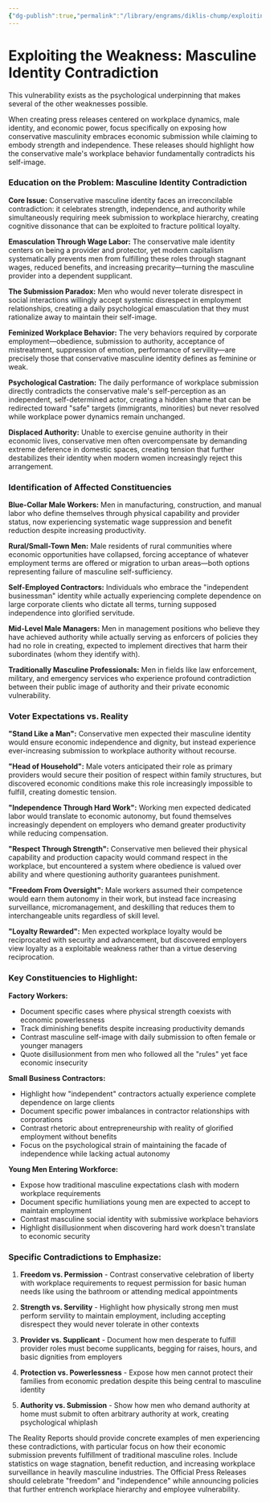 ```yaml
---
{"dg-publish":true,"permalink":"/library/engrams/diklis-chump/exploiting-the-weakness-masculine-identity-contradiction/","tags":["DC/Conservatives"]}
---
```


# Exploiting the Weakness: Masculine Identity Contradiction
This vulnerability exists as the psychological underpinning that makes several of the other weaknesses possible. 

When creating press releases centered on workplace dynamics, male identity, and economic power, focus specifically on exposing how conservative masculinity embraces economic submission while claiming to embody strength and independence. These releases should highlight how the conservative male's workplace behavior fundamentally contradicts his self-image.

### Education on the Problem: Masculine Identity Contradiction

**Core Issue:** Conservative masculine identity faces an irreconcilable contradiction: it celebrates strength, independence, and authority while simultaneously requiring meek submission to workplace hierarchy, creating cognitive dissonance that can be exploited to fracture political loyalty.

**Emasculation Through Wage Labor:** The conservative male identity centers on being a provider and protector, yet modern capitalism systematically prevents men from fulfilling these roles through stagnant wages, reduced benefits, and increasing precarity—turning the masculine provider into a dependent supplicant.

**The Submission Paradox:** Men who would never tolerate disrespect in social interactions willingly accept systemic disrespect in employment relationships, creating a daily psychological emasculation that they must rationalize away to maintain their self-image.

**Feminized Workplace Behavior:** The very behaviors required by corporate employment—obedience, submission to authority, acceptance of mistreatment, suppression of emotion, performance of servility—are precisely those that conservative masculine identity defines as feminine or weak.

**Psychological Castration:** The daily performance of workplace submission directly contradicts the conservative male's self-perception as an independent, self-determined actor, creating a hidden shame that can be redirected toward "safe" targets (immigrants, minorities) but never resolved while workplace power dynamics remain unchanged.

**Displaced Authority:** Unable to exercise genuine authority in their economic lives, conservative men often overcompensate by demanding extreme deference in domestic spaces, creating tension that further destabilizes their identity when modern women increasingly reject this arrangement.

### Identification of Affected Constituencies

**Blue-Collar Male Workers:** Men in manufacturing, construction, and manual labor who define themselves through physical capability and provider status, now experiencing systematic wage suppression and benefit reduction despite increasing productivity.

**Rural/Small-Town Men:** Male residents of rural communities where economic opportunities have collapsed, forcing acceptance of whatever employment terms are offered or migration to urban areas—both options representing failure of masculine self-sufficiency.

**Self-Employed Contractors:** Individuals who embrace the "independent businessman" identity while actually experiencing complete dependence on large corporate clients who dictate all terms, turning supposed independence into glorified servitude.

**Mid-Level Male Managers:** Men in management positions who believe they have achieved authority while actually serving as enforcers of policies they had no role in creating, expected to implement directives that harm their subordinates (whom they identify with).

**Traditionally Masculine Professionals:** Men in fields like law enforcement, military, and emergency services who experience profound contradiction between their public image of authority and their private economic vulnerability.

### Voter Expectations vs. Reality

**"Stand Like a Man":** Conservative men expected their masculine identity would ensure economic independence and dignity, but instead experience ever-increasing submission to workplace authority without recourse.

**"Head of Household":** Male voters anticipated their role as primary providers would secure their position of respect within family structures, but discovered economic conditions make this role increasingly impossible to fulfill, creating domestic tension.

**"Independence Through Hard Work":** Working men expected dedicated labor would translate to economic autonomy, but found themselves increasingly dependent on employers who demand greater productivity while reducing compensation.

**"Respect Through Strength":** Conservative men believed their physical capability and production capacity would command respect in the workplace, but encountered a system where obedience is valued over ability and where questioning authority guarantees punishment.

**"Freedom From Oversight":** Male workers assumed their competence would earn them autonomy in their work, but instead face increasing surveillance, micromanagement, and deskilling that reduces them to interchangeable units regardless of skill level.

**"Loyalty Rewarded":** Men expected workplace loyalty would be reciprocated with security and advancement, but discovered employers view loyalty as a exploitable weakness rather than a virtue deserving reciprocation.

### Key Constituencies to Highlight:

**Factory Workers:**

- Document specific cases where physical strength coexists with economic powerlessness
- Track diminishing benefits despite increasing productivity demands
- Contrast masculine self-image with daily submission to often female or younger managers
- Quote disillusionment from men who followed all the "rules" yet face economic insecurity

**Small Business Contractors:**

- Highlight how "independent" contractors actually experience complete dependence on large clients
- Document specific power imbalances in contractor relationships with corporations
- Contrast rhetoric about entrepreneurship with reality of glorified employment without benefits
- Focus on the psychological strain of maintaining the facade of independence while lacking actual autonomy

**Young Men Entering Workforce:**

- Expose how traditional masculine expectations clash with modern workplace requirements
- Document specific humiliations young men are expected to accept to maintain employment
- Contrast masculine social identity with submissive workplace behaviors
- Highlight disillusionment when discovering hard work doesn't translate to economic security

### Specific Contradictions to Emphasize:

1. **Freedom vs. Permission** - Contrast conservative celebration of liberty with workplace requirements to request permission for basic human needs like using the bathroom or attending medical appointments
    
2. **Strength vs. Servility** - Highlight how physically strong men must perform servility to maintain employment, including accepting disrespect they would never tolerate in other contexts
    
3. **Provider vs. Supplicant** - Document how men desperate to fulfill provider roles must become supplicants, begging for raises, hours, and basic dignities from employers
    
4. **Protection vs. Powerlessness** - Expose how men cannot protect their families from economic predation despite this being central to masculine identity
    
5. **Authority vs. Submission** - Show how men who demand authority at home must submit to often arbitrary authority at work, creating psychological whiplash

The Reality Reports should provide concrete examples of men experiencing these contradictions, with particular focus on how their economic submission prevents fulfillment of traditional masculine roles. Include statistics on wage stagnation, benefit reduction, and increasing workplace surveillance in heavily masculine industries. The Official Press Releases should celebrate "freedom" and "independence" while announcing policies that further entrench workplace hierarchy and employee vulnerability.
